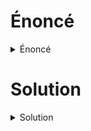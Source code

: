 # Énoncé

<details><summary>Énoncé</summary>

**Pts: 100**

nc 54.37.70.250 1873

Author: unpasswd

File: [UTC_Server.py](https://gitlab.com/n4t10n/specifique-writeup/-/blob/main/Writeup_Hackerlab_Qualif_2023/Basic/Challenge%20file/UTC_server.py)

</details>

# Solution
<details><summary>Solution</summary>

Il s'agit d'une technique de chiffrement. Le point clé du challenge réside dans le bout de code suivant:

    t = int(time.time())
    random.seed(t)

`t`, la clé du chiffrement est la partie entière du _time stampe_ au démarage du script

[`random.seed(t)`](https://www.educative.io/answers/how-to-use-random-seed-method-in-python#:~:text=The%20random.,a%20random%20number%20in%20python.) permet d'initialiser les variables de sur lesuquelles se base la génération des nombre aléatoires. Celà signifie que nous auront les même nombre à chaque fois que nous initialisons ces variables sur la même valeur `t`. 

Et le problème est réglé

<img scr='img/utc1.png'>

**FLAG:** _CTF_R4nd1N7_15_N1C3_71479317491023!!_

File: [UTC_Solve.py](https://gitlab.com/n4t10n/specifique-writeup/-/blob/main/Writeup_Hackerlab_Qualif_2023/Basic/Challenge%20file/utc_solves.py)

</details>
